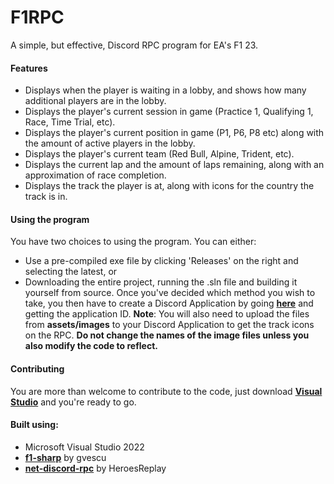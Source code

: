 # F1RPC

A simple, but effective, Discord RPC program for EA's F1 23.

#### Features
- Displays when the player is waiting in a lobby, and shows how many additional players are in the lobby.
- Displays the player's current session in game (Practice 1, Qualifying 1, Race, Time Trial, etc).
- Displays the player's current position in game (P1, P6, P8 etc) along with the amount of active players in the lobby.
- Displays the player's current team (Red Bull, Alpine, Trident, etc).
- Displays the current lap and the amount of laps remaining, along with an approximation of race completion.
- Displays the track the player is at, along with icons for the country the track is in.

#### Using the program
You have two choices to using the program. You can either:
- Use a pre-compiled exe file by clicking 'Releases' on the right and selecting the latest, or
- Downloading the entire project, running the .sln file and building it yourself from source.
Once you've decided which method you wish to take, you then have to create a Discord Application by going [**here**](https://discord.com/developers/applications) and getting the application ID.
**Note**: You will also need to upload the files from **assets/images** to your Discord Application to get the track icons on the RPC.
**Do not change the names of the image files unless you also modify the code to reflect.**

#### Contributing
You are more than welcome to contribute to the code, just download **[Visual Studio](https://visualstudio.microsoft.com/downloads/)** and you're ready to go.

#### Built using:
- Microsoft Visual Studio 2022
- [**f1-sharp**](https://github.com/gvescu/f1-sharp) by gvescu
- [**net-discord-rpc**](https://github.com/HeroesReplay/net-discord-rpc) by HeroesReplay

